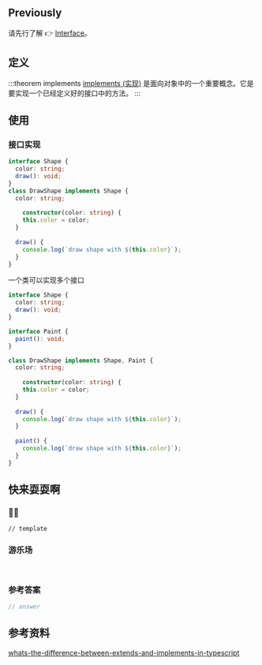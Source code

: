 ## Previously

请先行了解 👉 [Interface](../../interface/README.md)。
## 定义 <Badge text='Typescript implements 关键字' />

:::theorem implements
[implements (实现)](https://en.wikipedia.org/wiki/Implement) 是面向对象中的一个重要概念。它是要实现一个已经定义好的接口中的方法。
:::
## 使用

### 接口实现

```ts
interface Shape {
  color: string;
  draw(): void;
}
class DrawShape implements Shape {
  color: string;
  
	constructor(color: string) {
    this.color = color;
  }
  
  draw() {
    console.log(`draw shape with ${this.color}`);
  }
}
```

一个类可以实现多个接口

```ts
interface Shape {
  color: string;
  draw(): void;
}

interface Paint {
  paint(): void;
}

class DrawShape implements Shape, Paint {
  color: string;
  
	constructor(color: string) {
    this.color = color;
  }
  
  draw() {
    console.log(`draw shape with ${this.color}`);
  }
  
  paint() {
    console.log(`draw shape with ${this.color}`);
  }
}
```



## 快来耍耍啊

### 🌰🌰

<!-- 题目 -->

```
// template
```

### 游乐场

<br />

<Editor
  value='// enjoy yourself'
/>

### 参考答案

```ts
// answer
```

## 参考资料

[whats-the-difference-between-extends-and-implements-in-typescript](https://stackoverflow.com/questions/38834625/whats-the-difference-between-extends-and-implements-in-typescript)
